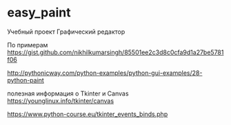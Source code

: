 # easy_paint
Учебный проект Графический редактор

По примерам
 https://gist.github.com/nikhilkumarsingh/85501ee2c3d8c0cfa9d1a27be5781f06

 http://pythonicway.com/python-examples/python-gui-examples/28-python-paint

полезная информация о Tkinter и Canvas
https://younglinux.info/tkinter/canvas

https://www.python-course.eu/tkinter_events_binds.php

